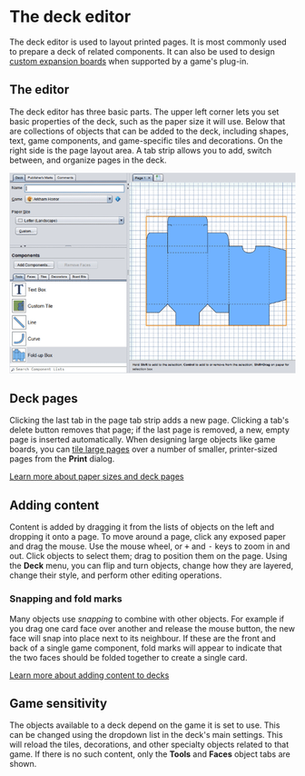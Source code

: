 # The deck editor

The deck editor is used to layout printed pages. It is most commonly used to prepare a deck of related components. It can also be used to design [custom expansion boards](um-expansion-boards.md) when supported by a game's plug-in.

## The editor

The deck editor has three basic parts. The upper left corner lets you set basic properties of the deck, such as the paper size it will use. Below that are collections of objects that can be added to the deck, including shapes, text, game components, and game-specific tiles and decorations. On the right side is the page layout area. A tab strip allows you to add, switch between, and organize pages in the deck.

![the deck editor](images/deck-editor.png)

## Deck pages

Clicking the last tab in the page tab strip adds a new page. Clicking a tab's delete button removes that page; if the last page is removed, a new, empty page is inserted automatically. When designing large objects like game boards, you can [tile large pages](um-splitting-large-pages.md) over a number of smaller, printer-sized pages from the **Print** dialog.

[Learn more about paper sizes and deck pages](um-deck-pages.md)

## Adding content

Content is added by dragging it from the lists of objects on the left and dropping it onto a page. To move around a page, click any exposed paper and drag the mouse. Use the mouse wheel, or <kbd>+</kbd> and <kbd>-</kbd> keys to zoom in and out. Click objects to select them; drag to position them on the page. Using the **Deck** menu, you can flip and turn objects, change how they are layered, change their style, and perform other editing operations.

### Snapping and fold marks

Many objects use *snapping* to combine with other objects. For example if you drag one card face over another and release the mouse button, the new face will snap into place next to its neighbour. If these are the front and back of a single game component, fold marks will appear to indicate that the two faces should be folded together to create a single card.

[Learn more about adding content to decks](um-adding-deck-content.md)

## Game sensitivity

The objects available to a deck depend on the game it is set to use. This can be changed using the dropdown list in the deck's main settings. This will reload the tiles, decorations, and other specialty objects related to that game. If there is no such content, only the **Tools** and **Faces** object tabs are shown.